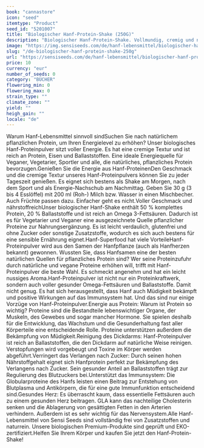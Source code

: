 ```yaml
---
book: "cannastore"
icon: "seed"
itemtype: "Product"
seed_id: "5201007"
title: "Biologischer Hanf-Protein-Shake (250G)"
description: "Biologischer Hanf-Protein-Shake. Vollmundig, cremig und nahrhaft. Hanf-Lebensmittel von Sensi Seeds. Online bestellen, wird schnell geliefert."
image: "https://img.sensiseeds.com/de/hanf-lebensmittel/biologischer-hanf-protein-shake-250g-image.png"
slug: "/de-biologischer-hanf-protein-shake-250g"
url: "https://sensiseeds.com/de/hanf-lebensmittel/biologischer-hanf-protein-shake-250g?a_aid=cannastore"
price: 10
currency: "eur"
number_of_seeds: 0
category: "BÜCHER"
flowering_min: 0
flowering_max: 0
strain_type: ""
climate_zone: ""
yield: ""
heigh_gain: ""
locale: "de"
---
```

Warum Hanf-Lebensmittel sinnvoll sindSuchen Sie nach natürlichem pflanzlichen Protein, um Ihren Energielevel zu erhöhen? Unser biologisches Hanf-Proteinpulver sitzt voller Energie. Es hat eine cremige Textur und ist reich an Protein, Eisen und Ballaststoffen. Eine ideale Energiequelle für Veganer, Vegetarier, Sportler und alle, die natürliches, pflanzliches Protein bevorzugen.Genießen Sie die Energie aus Hanf-ProteinenDen Geschmack und die cremige Textur unseres Hanf-Proteinpulvers können Sie zu jeder Tageszeit genießen. Es eignet sich bestens als Shake am Morgen, nach dem Sport und als Energie-Nachschub am Nachmittag. Geben Sie 30 g (3 bis 4 Esslöffel) mit 200 ml (Roh-) Milch bzw. Wasser in einen Mischbecher. Auch Früchte passen dazu. Einfacher geht es nicht.Voller Geschmack und nährstoffreichUnser biologischer Hanf-Shake enthält 50 % komplettes Protein, 20 % Ballaststoffe und ist reich an Omega 3-Fettsäuren. Dadurch ist es für Vegetarier und Veganer eine ausgezeichnete Quelle pflanzlicher Proteine zur Nahrungsergänzung. Es ist leicht verdaulich, glutenfrei und ohne Zucker oder sonstige Zusatzstoffe, wodurch es sich auch bestens für eine sensible Ernährung eignet.Hanf-Superfood hat viele VorteileHanf-Proteinpulver wird aus den Samen der Hanfpflanze (auch als Hanfherzen bekannt) gewonnen. Wussten Sie, dass Hanfsamen eine der besten natürlichen Quellen für pflanzliches Protein sind? Wer seine Proteinzufuhr durch natürliche und vegane Proteine erhöhen will, trifft mit Hanf-Proteinpulver die beste Wahl. Es schmeckt angenehm und hat ein leicht nussiges Aroma.Hanf-Proteinpulver ist nicht nur ein Proteinkraftwerk, sondern auch voller gesunder Omega-Fettsäuren und Ballaststoffe. Damit nicht genug. Es hat sich herausgestellt, dass Hanf auch Müdigkeit bekämpft und positive Wirkungen auf das Immunsystem hat. Und das sind nur einige Vorzüge von Hanf-Proteinpulver.Energie aus Protein: Warum ist Protein so wichtig? Proteine sind die Bestandteile lebenswichtiger Organe, der Muskeln, des Gewebes und sogar mancher Hormone. Sie spielen deshalb für die Entwicklung, das Wachstum und die Gesunderhaltung fast aller Körperteile eine entscheidende Rolle. Proteine unterstützen außerdem die Bekämpfung von Müdigkeit.Reinigung des Dickdarms: Hanf-Proteinpulver ist reich an Ballaststoffen, die den Dickdarm auf natürliche Weise reinigen. Verstopfungen wird vorgebeugt und Toxine im Körper werden abgeführt.Verringert das Verlangen nach Zucker: Durch seinen hohen Nährstoffgehalt eignet sich Hanfprotein perfekt zur Bekämpfung des Verlangens nach Zucker. Sein gesunder Anteil an Ballaststoffen trägt zur Regulierung des Blutzuckers bei.Unterstützt das Immunsystem: Die Globularproteine des Hanfs leisten einen Beitrag zur Entstehung von Blutplasma und Antikörpern, die für eine gute Immunfunktion entscheidend sind.Gesundes Herz: Es überrascht kaum, dass essentielle Fettsäuren auch zu einem gesunden Herz beitragen. GLA kann das nachteilige Cholesterin senken und die Ablagerung von gesättigten Fetten in den Arterien verhindern. Außerdem ist es sehr wichtig für das Nervensystem.Alle Hanf-Lebensmittel von Sensi Seeds sind vollständig frei von Zusatzstoffen und naturrein. Unsere biologischen Premium-Produkte sind geprüft und EKO-zertifiziert.Helfen Sie Ihrem Körper und kaufen Sie jetzt den Hanf-Protein-Shake!
